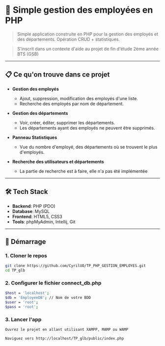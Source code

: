 # 🌟 Simple gestion des employées en PHP

> Simple application construite en PHP pour la gestion des employés et des départements. Opération CRUD + statistiques.

> S'inscrit dans un contexte d'aide au projet de fin d'étude 2ème année BTS (GSB)
---

## 📋 Ce qu'on trouve dans ce projet

- **Gestion des employés**
    - Ajout, suppression, modification des employés d'une liste.
    - Recherche des employés par nom de département.

- **Gestion des départements**
    - Voir, créer, éditer, supprimer les départements.
    - Les départements ayant des employés ne peuvent être supprimés.

- **Panneau Statistiques**
    - Vue du nombre d'employé, des départements où se trouvent le plus d'employés.

- **Recherche des utilisateurs et départements**
  - La partie de recherche est à faire, elle n'a pas été implémentée

---

## 🛠️ Tech Stack

- **Backend**: PHP (PDO)
- **Database**: MySQL
- **Frontend**: HTML5, CSS3 
- **Tools**: phpMyAdmin, Intellij, Git

---

## 🚀 Démarrage

### 1. Cloner le repos

```bash
git clone https://github.com/CyrilUO/TP_PHP_GESTION_EMPLOYES.git
cd TP_glb
```
### 2. Configurer le fichier connect_db.php
```bash
$host = 'localhost';
$db = 'EmployeeDB'; // Nom de votre BDD 
$user = 'root';
$pass = 'root';
```
### 3. Lancer l'app
```bash
Ouvrez le projet en allant utilisant XAMPP, MAMP ou WAMP 

Naviguez vers http://localhost/TP_glb/public/index.php 
```





